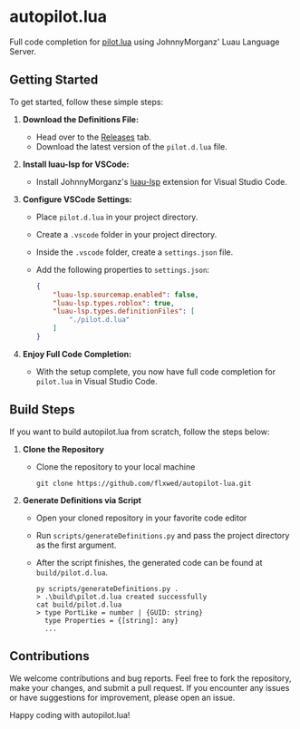 # autopilot.lua

Full code completion for [pilot.lua](https://github.com/iimurpyh/pilot-lua/wiki/) using JohnnyMorganz' Luau Language Server.

## Getting Started

To get started, follow these simple steps:

1. **Download the Definitions File:**
   - Head over to the [Releases](https://github.com/your-username/autopilot.lua/releases) tab.
   - Download the latest version of the `pilot.d.lua` file.

3. **Install luau-lsp for VSCode:**
   - Install JohnnyMorganz's [luau-lsp](https://github.com/JohnnyMorganz/luau-lsp) extension for Visual Studio Code.

4. **Configure VSCode Settings:**
   - Place `pilot.d.lua` in your project directory.
   - Create a `.vscode` folder in your project directory.
   - Inside the `.vscode` folder, create a `settings.json` file.
   - Add the following properties to `settings.json`:

     ```json
     {
         "luau-lsp.sourcemap.enabled": false,
         "luau-lsp.types.roblox": true,
         "luau-lsp.types.definitionFiles": [
             "./pilot.d.lua"
         ]
     }
     ```

5. **Enjoy Full Code Completion:**
   - With the setup complete, you now have full code completion for `pilot.lua` in Visual Studio Code.

## Build Steps

If you want to build autopilot.lua from scratch, follow the steps below:

1. **Clone the Repository**
   - Clone the repository to your local machine

     ```
     git clone https://github.com/flxwed/autopilot-lua.git
     ```

2. **Generate Definitions via Script**
   - Open your cloned repository in your favorite code editor
   - Run `scripts/generateDefinitions.py` and pass the project directory as the first argument.
   - After the script finishes, the generated code can be found at `build/pilot.d.lua`.

     ```
     py scripts/generateDefinitions.py .
     > .\build\pilot.d.lua created successfully
     cat build/pilot.d.lua
     > type PortLike = number | {GUID: string}
       type Properties = {[string]: any}
       ...
     ```

## Contributions

We welcome contributions and bug reports. Feel free to fork the repository, make your changes, and submit a pull request. If you encounter any issues or have suggestions for improvement, please open an issue.

Happy coding with autopilot.lua!
